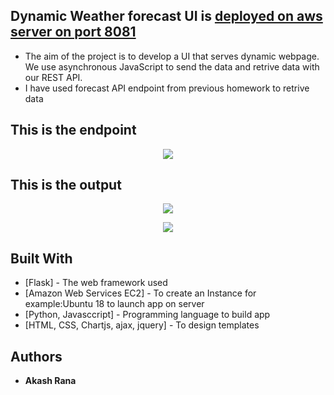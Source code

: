 ## Dynamic Weather forecast UI is [deployed on aws server on port 8081](http://52.90.88.55:8081/weather/)

- The aim of the project is to develop a UI that serves dynamic webpage. We use asynchronous JavaScript to send the data and retrive data with our REST API.
- I have used forecast API endpoint from previous homework to retrive data

## This is the endpoint
<p align='center'>
<img src='../master/images/img1.png'>
</p>

## This is the output
<p align='center'>
<img src='../master/images/img2.png'>
</p>


<p align='center'>
<img src='../master/images/img3.png'>
</p>

## Built With

- [Flask] - The web framework used
- [Amazon Web Services EC2] - To create an Instance for example:Ubuntu 18 to launch app on server
- [Python, Javasccript] - Programming language to build app
- [HTML, CSS, Chartjs, ajax, jquery]  - To design templates

## Authors

* **Akash Rana**
